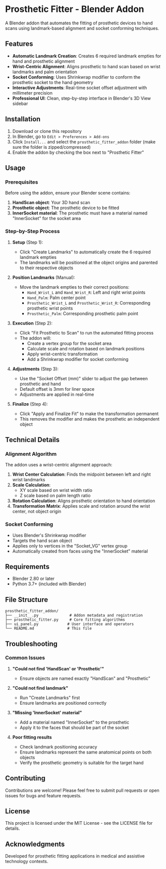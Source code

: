 # Prosthetic Fitter - Blender Addon

A Blender addon that automates the fitting of prosthetic devices to hand scans using landmark-based alignment and socket conforming techniques.

## Features

- **Automatic Landmark Creation**: Creates 6 required landmark empties for hand and prosthetic alignment
- **Wrist-Centric Alignment**: Aligns prosthetic to hand scan based on wrist landmarks and palm orientation
- **Socket Conforming**: Uses Shrinkwrap modifier to conform the prosthetic socket to the hand geometry
- **Interactive Adjustments**: Real-time socket offset adjustment with millimeter precision
- **Professional UI**: Clean, step-by-step interface in Blender's 3D View sidebar

## Installation

1. Download or clone this repository
2. In Blender, go to `Edit > Preferences > Add-ons`
3. Click `Install...` and select the `prosthetic_fitter_addon` folder (make sure the folder is zipped/compressed)
4. Enable the addon by checking the box next to "Prosthetic Fitter"

## Usage

### Prerequisites

Before using the addon, ensure your Blender scene contains:

1. **HandScan object**: Your 3D hand scan
2. **Prosthetic object**: The prosthetic device to be fitted
3. **InnerSocket material**: The prosthetic must have a material named "InnerSocket" for the socket area

### Step-by-Step Process

1. **Setup** (Step 1):
   - Click "Create Landmarks" to automatically create the 6 required landmark empties
   - The landmarks will be positioned at the object origins and parented to their respective objects

2. **Position Landmarks** (Manual):
   - Move the landmark empties to their correct positions:
     - `Hand_Wrist_L` and `Hand_Wrist_R`: Left and right wrist points
     - `Hand_Palm`: Palm center point
     - `Prosthetic_Wrist_L` and `Prosthetic_Wrist_R`: Corresponding prosthetic wrist points
     - `Prosthetic_Palm`: Corresponding prosthetic palm point

3. **Execution** (Step 2):
   - Click "Fit Prosthetic to Scan" to run the automated fitting process
   - The addon will:
     - Create a vertex group for the socket area
     - Calculate scale and rotation based on landmark positions
     - Apply wrist-centric transformation
     - Add a Shrinkwrap modifier for socket conforming

4. **Adjustments** (Step 3):
   - Use the "Socket Offset (mm)" slider to adjust the gap between prosthetic and hand
   - Default offset is 3mm for liner space
   - Adjustments are applied in real-time

5. **Finalize** (Step 4):
   - Click "Apply and Finalize Fit" to make the transformation permanent
   - This removes the modifier and makes the prosthetic an independent object

## Technical Details

### Alignment Algorithm

The addon uses a wrist-centric alignment approach:

1. **Wrist Center Calculation**: Finds the midpoint between left and right wrist landmarks
2. **Scale Calculation**: 
   - XY scale based on wrist width ratio
   - Z scale based on palm length ratio
3. **Rotation Calculation**: Aligns prosthetic orientation to hand orientation
4. **Transformation Matrix**: Applies scale and rotation around the wrist center, not object origin

### Socket Conforming

- Uses Blender's Shrinkwrap modifier
- Targets the hand scan object
- Applies only to vertices in the "Socket_VG" vertex group
- Automatically created from faces using the "InnerSocket" material

## Requirements

- Blender 2.80 or later
- Python 3.7+ (included with Blender)

## File Structure

```
prosthetic_fitter_addon/
├── __init__.py              # Addon metadata and registration
├── prosthetic_fitter.py     # Core fitting algorithms
├── ui_panel.py             # User interface and operators
└── README.md               # This file
```

## Troubleshooting

### Common Issues

1. **"Could not find 'HandScan' or 'Prosthetic'"**
   - Ensure objects are named exactly "HandScan" and "Prosthetic"

2. **"Could not find landmark"**
   - Run "Create Landmarks" first
   - Ensure landmarks are positioned correctly

3. **"Missing 'InnerSocket' material"**
   - Add a material named "InnerSocket" to the prosthetic
   - Apply it to the faces that should be part of the socket

4. **Poor fitting results**
   - Check landmark positioning accuracy
   - Ensure landmarks represent the same anatomical points on both objects
   - Verify the prosthetic geometry is suitable for the target hand

## Contributing

Contributions are welcome! Please feel free to submit pull requests or open issues for bugs and feature requests.

## License

This project is licensed under the MIT License - see the LICENSE file for details.

## Acknowledgments

Developed for prosthetic fitting applications in medical and assistive technology contexts.
